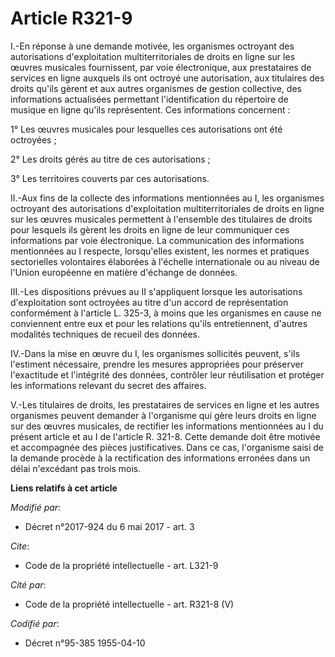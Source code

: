 # Article R321-9

I.-En réponse à une demande motivée, les organismes octroyant des autorisations d'exploitation multiterritoriales de droits
en ligne sur les œuvres musicales fournissent, par voie électronique, aux prestataires de services en ligne auxquels ils ont
octroyé une autorisation, aux titulaires des droits qu'ils gèrent et aux autres organismes de gestion collective, des
informations actualisées permettant l'identification du répertoire de musique en ligne qu'ils représentent. Ces informations
concernent :

1° Les œuvres musicales pour lesquelles ces autorisations ont été octroyées ;

2° Les droits gérés au titre de ces autorisations ;

3° Les territoires couverts par ces autorisations.

II.-Aux fins de la collecte des informations mentionnées au I, les organismes octroyant des autorisations d'exploitation
multiterritoriales de droits en ligne sur les œuvres musicales permettent à l'ensemble des titulaires de droits pour lesquels
ils gèrent les droits en ligne de leur communiquer ces informations par voie électronique. La communication des informations
mentionnées au I respecte, lorsqu'elles existent, les normes et pratiques sectorielles volontaires élaborées à l'échelle
internationale ou au niveau de l'Union européenne en matière d'échange de données.

III.-Les dispositions prévues au II s'appliquent lorsque les autorisations d'exploitation sont octroyées au titre d'un accord
de représentation conformément à l'article L. 325-3, à moins que les organismes en cause ne conviennent entre eux et pour les
relations qu'ils entretiennent, d'autres modalités techniques de recueil des données.

IV.-Dans la mise en œuvre du I, les organismes sollicités peuvent, s'ils l'estiment nécessaire, prendre les mesures
appropriées pour préserver l'exactitude et l'intégrité des données, contrôler leur réutilisation et protéger les informations
relevant du secret des affaires.

V.-Les titulaires de droits, les prestataires de services en ligne et les autres organismes peuvent demander à l'organisme
qui gère leurs droits en ligne sur des œuvres musicales, de rectifier les informations mentionnées au I du présent article et
au I de l'article R. 321-8. Cette demande doit être motivée et accompagnée des pièces justificatives. Dans ce cas,
l'organisme saisi de la demande procède à la rectification des informations erronées dans un délai n'excédant pas trois mois.

**Liens relatifs à cet article**

_Modifié par_:

  - Décret n°2017-924 du 6 mai 2017 - art. 3

_Cite_:

  - Code de la propriété intellectuelle - art. L321-9

_Cité par_:

  - Code de la propriété intellectuelle - art. R321-8 (V)

_Codifié par_:

  - Décret n°95-385 1955-04-10
